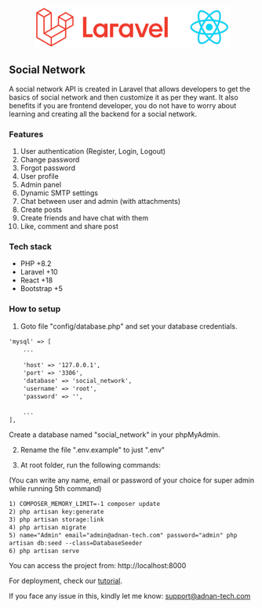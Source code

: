 <p align="center"><img src="public/img/laravel-react.png" width="400" alt="Laravel and React" /></p>

## Social Network

<p>A social network API is created in Laravel that allows developers to get the basics of social network and then customize it as per they want. It also benefits if you are frontend developer, you do not have to worry about learning and creating all the backend for a social network.</p>

### Features

1. User authentication (Register, Login, Logout)
2. Change password
3. Forgot password
4. User profile
5. Admin panel
6. Dynamic SMTP settings
7. Chat between user and admin (with attachments)
8. Create posts
9. Create friends and have chat with them
10. Like, comment and share post

### Tech stack

- PHP +8.2
- Laravel +10
- React +18
- Bootstrap +5

### How to setup

1. Goto file "config/database.php" and set your database credentials.

```
'mysql' => [
    ...

    'host' => '127.0.0.1',
    'port' => '3306',
    'database' => 'social_network',
    'username' => 'root',
    'password' => '',

    ...
],
```

Create a database named "social_network" in your phpMyAdmin.

2. Rename the file ".env.example" to just ".env"

3. At root folder, run the following commands:

(You can write any name, email or password of your choice for super admin while running 5th command)

```
1) COMPOSER_MEMORY_LIMIT=-1 composer update
2) php artisan key:generate
3) php artisan storage:link
4) php artisan migrate
5) name="Admin" email="admin@adnan-tech.com" password="admin" php artisan db:seed --class=DatabaseSeeder
6) php artisan serve
```

You can access the project from:
http://localhost:8000

For deployment, check our <a href="https://www.youtube.com/watch?v=EKJnV_-ZX0o" target="_blank">tutorial</a>.

If you face any issue in this, kindly let me know: support@adnan-tech.com